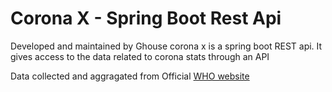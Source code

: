 # Corona X - Spring Boot Rest Api

Developed and maintained by Ghouse corona x is a spring boot REST api. It gives access to the data related to corona stats through an API

Data collected and aggragated from Official [WHO website](https://covid19.who.int/)



